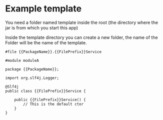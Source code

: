 # Example template

You need a folder named template inside the root (the directory where the jar is from which you start this app)

Inside the template directory you can create a new folder, the name of the Folder will be the name of the template.

```
#file {{PackageName}}.{{FilePrefix}}Service

#module moduleA

package {{PackageName}};

import org.slf4j.Logger;

@Slf4j
public class {{FilePrefix}}Service {

    public {{FilePrefix}}Service() {
        // This is the default ctor
    }
}
```
